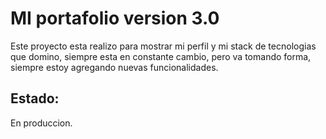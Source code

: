# MI portafolio version 3.0
Este proyecto esta realizo para mostrar mi perfil y mi stack de tecnologias que domino, siempre esta en constante cambio, pero va tomando forma, siempre estoy agregando nuevas funcionalidades.

## Estado:
En produccion.
